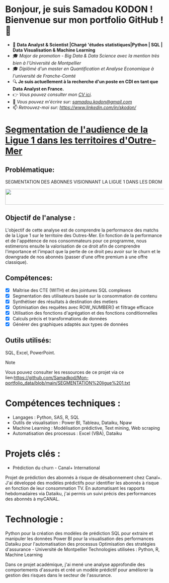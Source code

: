 # Bonjour, je suis Samadou KODON ! Bienvenue sur mon portfolio GitHub ! 👋

- 🔭 **Data Analyst & Scientist |Chargé 'études statistiques|Python | SQL | Data Visualisation & Machine Learning**
- 🎓 *Major de promotion - Big Data & Data Science avec la mention très bien à l'Université de Montpellier*
- 🎓 *Diplômé d'un master en Quantification et Analyse Economique à l'université de Franche-Comté*
- 🔍 **Je suis actuellement à la recherche d'un poste en CDI en tant que Data Analyst en France.**
- 👉 *Vous pouvez consulter mon [CV ici](https://github.com/Samadkod/Mon-portfolio_data/blob/main/CV_2024-10-16_Samadou_KODON.pdf).*
- 📧 *Vous pouvez m'écrire sur: samadou.kodon@gmail.com*
- 📫 *Retrouvez-moi sur: https://www.linkedin.com/in/skodon/*
          


# [Segmentation de l'audience de la Ligue 1 dans les territoires d'Outre-Mer](https://github.com/Samadkod/Mon-portfolio_data/blob/main/Segmentation%20des%20abonn%C3%A9s%20de%20Ligue%201%20dans%20les%20DROM.pptx.pdf)
## Problématique: 
SEGMENTATION DES ABONNES VISIONNANT LA LIGUE 1 DANS LES DROM

<p align = "center">
 <img width="1000" height="300" src = "https://relationshipone.com/wp-content/uploads/2024/09/Audience-Segmentation-scaled.jpg"/ style="height:50px">
</p>

## Objectif de l'analyse :
L'objectif de cette analyse est de comprendre la performance des matchs de la Ligue 1 sur le territoire des Outres-Mer. En fonction de la performance et de l'appétence de nos consommateurs pour ce programme, nous estimerons ensuite la valorisation de ce droit afin de comprendre l'importance et l'impact que la perte de ce droit peu avoir sur le churn et le downgrade de nos abonnés (passer d'une offre premium à une offre classique).

## Compétences:
  - [x]  Maîtrise des CTE (WITH) et des jointures SQL complexes
  - [x] Segmentation des utilisateurs basée sur la consommation de contenu
  - [x] Synthétiser des résultats à destination des metiers
  - [x] Optimisation des requêtes avec ROW_NUMBER() et filtrage efficace
  - [x] Utilisation des fonctions d'agrégation et des fonctions conditionnelles
  - [x] Calculs précis et transformations de données
  - [x] Générer des graphiques adaptés aux types de données

## Outils utilisés:
SQL, Excel, PowerPoint.

> [!NOTE]
> Vous pouvez consulter les ressources de ce projet via ce lien:https://github.com/Samadkod/Mon-portfolio_data/blob/main/SEGMENTATION%20ligue%201.txt



# Compétences techniques :
- Langages : Python, SAS, R, SQL
- Outils de visualisation : Power BI, Tableau, Dataiku, Npaw
- Machine Learning : Modélisation prédictive, Text mining, Web scraping
- Automatisation des processus : Excel (VBA), Dataiku
# Projets clés :
* Prédiction du churn - Canal+ International

Projet de prédiction des abonnés à risque de désabonnement chez Canal+. J'ai développé des modèles prédictifs pour identifier les abonnés à risque en fonction de leur consommation TV. En automatisant les rapports hebdomadaires via Dataiku, j'ai permis un suivi précis des performances des abonnés à myCANAL.

# Technologie :
Python pour la création des modèles de prédiction
SQL pour extraire et manipuler les données
Power BI pour la visualisation des performances
Dataiku pour l'automatisation des processus
Optimisation des stratégies d'assurance - Université de Montpellier
Technologies utilisées : Python, R, Machine Learning

Dans ce projet académique, j'ai mené une analyse approfondie des comportements d'assurés et créé un modèle prédictif pour améliorer la gestion des risques dans le secteur de l'assurance.
